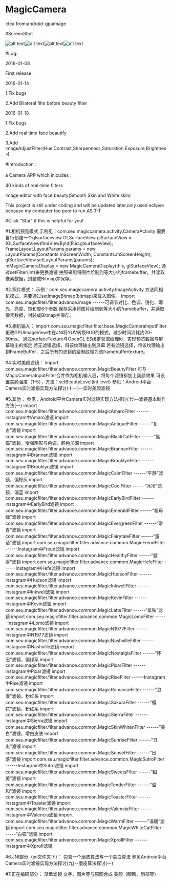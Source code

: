 # MagicCamera

Idea from:android-gpuimage

#ScreenShot

![alt text](https://github.com/wuhaoyu1990/MagicCamera/blob/master/Screenshot_1.png)![alt text](https://github.com/wuhaoyu1990/MagicCamera/blob/master/Screenshot_2.png)![alt text](https://github.com/wuhaoyu1990/MagicCamera/blob/master/Screenshot_3.png)![alt text](https://github.com/wuhaoyu1990/MagicCamera/blob/master/Screenshot_4.png)



#Log:

2016-01-08

First release

2016-01-14

1.Fix bugs

2.Add Bilateral filte before beauty filter

2016-01-18

1.Fix bugs

2.Add real time face beautify 

3.Add ImageAdjustFilter(Hue,Contrast,Sharpenness,Saturation,Exposure,Brightness)

#Introduction：

a Camera APP which inlcudes：

40 kinds of real-time filters 

Image editor with face beauty(Smooth Skin and White skin)

This project is still under coding and will be updated later,only used eclipse because my computer too poor to run AS T-T

#Click "Star" if this is helpful for you!

#1.相机预览模式
示例见：com.seu.magiccamera.activity.CameraActivity
需要自行创建一个glsurfaceview
GLSurfaceView glSurfaceView = (GLSurfaceView)findViewById(R.id.glsurfaceView);
FrameLayout.LayoutParams params = new LayoutParams(Constants.mScreenWidth, Constants.mScreenHeight);
glSurfaceView.setLayoutParams(params);	
mMagicCameraDisplay = new MagicCameraDisplay(this, glSurfaceView);
通过setFilter(int)来更换滤镜
拍照采用将图片绘制到等大小的framebuffer，并读取像素数据，封装成Bitmap并保存。

#2.照片模式：
示例：com.seu.magiccamera.activity.ImageActivity
方法同相机模式，需要通过setImageBitmap(bitmap)来载入图像。
import com.seu.magicfilter.filter.advance.image
------可调节对比、色调、锐化、曝光、亮度、饱和度6个参数
保存采用将图片绘制到等大小的framebuffer，并读取像素数据，封装成Bitmap并保存。


#3.相机输入：
import com.seu.magicfilter.filter.base.MagicCameraInputFilter
更改GPUImageView中在JNI将YUV转换RGB的模式，减少时间消耗约20-50ms。
通过surfaceTexture与OpenGL ES绑定获取纹理id，实现预览数据与屏幕输出的绑定
若无滤镜选择，将该纹理输出到屏幕
若有滤镜选择，将该纹理输出到FrameBuffer，之后所有的滤镜的绘制纹理为该framebuffertexture。

#4.实时美颜滤镜：
import com.seu.magicfilter.filter.advance.common.MagicBeautyFilter
可与MagicCameraInputFilter合并作为相机输入层，将每个滤镜都加上美颜效果
可设置美颜强度（1-5），方法：setBeautyLevel(int level)
参见：Android平台Camera实时滤镜实现方法探讨(十一)--实时美颜滤镜

#5.其他：
参见：Android平台Camera实时滤镜实现方法探讨(七)--滤镜基本制作方法(一)
import com.seu.magicfilter.filter.advance.common.MagicAmaroFilter
------Instagram中Amaro滤镜
import com.seu.magicfilter.filter.advance.common.MagicAntiqueFilter
------“复古”滤镜
import com.seu.magicfilter.filter.advance.common.MagicBlackCatFilter
------“黑猫”滤镜，增强阴影与色调，颜色加深
import com.seu.magicfilter.filter.advance.common.MagicBrannanFilter
------Instagram中Brannan滤镜
import com.seu.magicfilter.filter.advance.common.MagicBrooklynFilter
------Instagram中Brooklyn滤镜
import com.seu.magicfilter.filter.advance.common.MagicCalmFilter
------“平静”滤镜，偏棕灰
import com.seu.magicfilter.filter.advance.common.MagicCoolFilter
------“冰冷”滤镜，偏蓝
import com.seu.magicfilter.filter.advance.common.MagicEarlyBirdFilter
------Instagram中EarlyBird滤镜
import com.seu.magicfilter.filter.advance.common.MagicEmeraldFilter
------“祖母绿”滤镜
import com.seu.magicfilter.filter.advance.common.MagicEvergreenFilter
------“常青”滤镜
import com.seu.magicfilter.filter.advance.common.MagicFairytaleFilter
------“童话”滤镜
import com.seu.magicfilter.filter.advance.common.MagicFreudFilter
------Instagram中Freud滤镜
import com.seu.magicfilter.filter.advance.common.MagicHealthyFilter
------“健康”滤镜
import com.seu.magicfilter.filter.advance.common.MagicHefeFilter
------Instagram中Hefe滤镜
import com.seu.magicfilter.filter.advance.common.MagicHudsonFilter
------Instagram中Hudson滤镜
import com.seu.magicfilter.filter.advance.common.MagicInkwellFilter
------Instagram中Inkwell滤镜
import com.seu.magicfilter.filter.advance.common.MagicKevinFilter
------Instagram中Kevin滤镜
import com.seu.magicfilter.filter.advance.common.MagicLatteFilter
------“拿铁”滤镜
import com.seu.magicfilter.filter.advance.common.MagicLomoFilter
------Instagram中Lomo滤镜
import com.seu.magicfilter.filter.advance.common.MagicN1977Filter
------Instagram中N1977滤镜
import com.seu.magicfilter.filter.advance.common.MagicNashvilleFilter
------Instagram中Nashville滤镜
import com.seu.magicfilter.filter.advance.common.MagicNostalgiaFilter
------“怀旧”滤镜，偏绿系
import com.seu.magicfilter.filter.advance.common.MagicPixarFilter
------Instagram中Pixar滤镜
import com.seu.magicfilter.filter.advance.common.MagicRiseFilter
------Instagram中Rise滤镜
import com.seu.magicfilter.filter.advance.common.MagicRomanceFilter
------"浪漫"滤镜，粉红系
import com.seu.magicfilter.filter.advance.common.MagicSakuraFilter
------"樱花“滤镜，粉红系
import com.seu.magicfilter.filter.advance.common.MagicSierraFilter
------Instagram中Sierra滤镜
import com.seu.magicfilter.filter.advance.common.MagicSkinWhitenFilter
------”美白“滤镜，增白皮肤
import com.seu.magicfilter.filter.advance.common.MagicSunriseFilter
------”日出“滤镜
import com.seu.magicfilter.filter.advance.common.MagicSunsetFilter
------”日落“滤镜
import com.seu.magicfilter.filter.advance.common.MagicSutroFilter
------Instagram中Sutro滤镜
import com.seu.magicfilter.filter.advance.common.MagicSweetsFilter
------”甜美“滤镜
import com.seu.magicfilter.filter.advance.common.MagicTenderFilter
------”温和“滤镜
import com.seu.magicfilter.filter.advance.common.MagicToasterFilter
------Instagram中Toaster滤镜
import com.seu.magicfilter.filter.advance.common.MagicValenciaFilter
------Instagram中Valencia滤镜
import com.seu.magicfilter.filter.advance.common.MagicWarmFilter
------”温暖“滤镜
import com.seu.magicfilter.filter.advance.common.MagicWhiteCatFilter
------”白猫“滤镜
import com.seu.magicfilter.filter.advance.common.MagicXproIIFilter
------Instagram中XproII滤镜

#6.JNI部分（jni文件夹下）：
包含一个磨皮算法与一个美白算法
参见Android平台Camera实时滤镜实现方法探讨(九)--磨皮算法探讨(一)

#7.正在编码部分：
渐晕滤镜
文字、图片等与原图合成
美颜（眼睛、唇部等）
